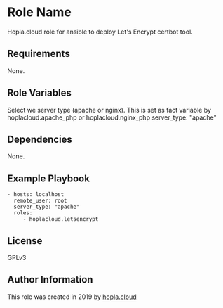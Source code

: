 Role Name
=========

Hopla.cloud role for ansible to deploy Let's Encrypt certbot tool.

Requirements
------------

None.

Role Variables
--------------

Select we server type (apache or nginx).
This is set as fact variable by hoplacloud.apache_php or hoplacloud.nginx_php
server_type: "apache"

Dependencies
------------

None.

Example Playbook
----------------

    - hosts: localhost
      remote_user: root
      server_type: "apache"
      roles:
         - hoplacloud.letsencrypt

License
-------

GPLv3

Author Information
------------------

This role was created in 2019 by [hopla.cloud](https://hopla.cloud)
